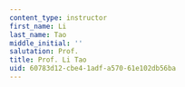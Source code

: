 ```yaml
---
content_type: instructor
first_name: Li
last_name: Tao
middle_initial: ''
salutation: Prof.
title: Prof. Li Tao
uid: 60783d12-cbe4-1adf-a570-61e102db56ba
---
```

